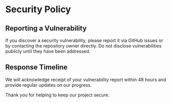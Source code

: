# Security Policy

## Reporting a Vulnerability

If you discover a security vulnerability, please report it via GitHub issues or by contacting the repository owner directly. Do not disclose vulnerabilities publicly until they have been addressed.

## Response Timeline

We will acknowledge receipt of your vulnerability report within 48 hours and provide regular updates on our progress.

Thank you for helping to keep our project secure.
